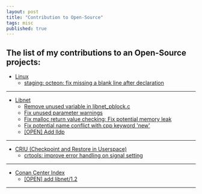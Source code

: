 ```yaml
---
layout: post
title: "Contribution to Open-Source"
tags: misc
published: true
---
```


The list of my contributions to an Open-Source projects:
---
* [Linux](https://github.com/torvalds/linux)
  * [staging: octeon: fix missing a blank line after declaration](https://lore.kernel.org/patchwork/patch/1150495/)
---
* [Libnet](https://github.com/libnet/libnet)
  * [Remove unused variable in libnet_pblock.c](https://github.com/libnet/libnet/pull/121)
  * [Fix unused parameter warnings](https://github.com/libnet/libnet/pull/122)
  * [Fix malloc return value checking; Fix potential memory leak](https://github.com/libnet/libnet/pull/123)
  * [Fix potential name conflict with cpp keyword 'new'](https://github.com/libnet/libnet/pull/124)
  * [[OPEN] Add lldp](https://github.com/libnet/libnet/pull/125)
---
* [CRIU (Checkpoint and Restore in Userspace)](https://github.com/checkpoint-restore/criu)
  * [crtools: improve error handling on signal setting](https://github.com/checkpoint-restore/criu/pull/1512)
---
* [Conan Center Index](https://github.com/conan-io/conan-center-index)
  * [[OPEN] add libnet/1.2](https://github.com/conan-io/conan-center-index/pull/5977)
---
